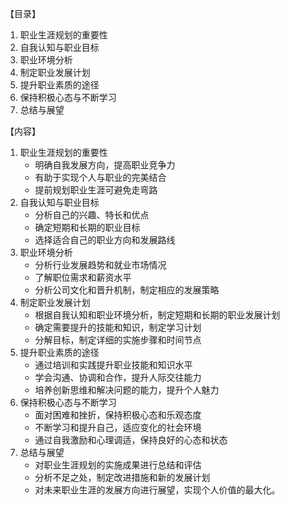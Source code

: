 ﻿【目录】

1. 职业生涯规划的重要性
2. 自我认知与职业目标
3. 职业环境分析
4. 制定职业发展计划
5. 提升职业素质的途径
6. 保持积极心态与不断学习
7. 总结与展望

【内容】

1. 职业生涯规划的重要性
    - 明确自我发展方向，提高职业竞争力
    - 有助于实现个人与职业的完美结合
    - 提前规划职业生涯可避免走弯路
2. 自我认知与职业目标
    - 分析自己的兴趣、特长和优点
    - 确定短期和长期的职业目标
    - 选择适合自己的职业方向和发展路线
3. 职业环境分析
    - 分析行业发展趋势和就业市场情况
    - 了解职位需求和薪资水平
    - 分析公司文化和晋升机制，制定相应的发展策略
4. 制定职业发展计划
    - 根据自我认知和职业环境分析，制定短期和长期的职业发展计划
    - 确定需要提升的技能和知识，制定学习计划
    - 分解目标，制定详细的实施步骤和时间节点
5. 提升职业素质的途径
    - 通过培训和实践提升职业技能和知识水平
    - 学会沟通、协调和合作，提升人际交往能力
    - 培养创新思维和解决问题的能力，提升个人魅力
6. 保持积极心态与不断学习
    - 面对困难和挫折，保持积极心态和乐观态度
    - 不断学习和提升自己，适应变化的社会环境
    - 通过自我激励和心理调适，保持良好的心态和状态
7. 总结与展望
    - 对职业生涯规划的实施成果进行总结和评估
    - 分析不足之处，制定改进措施和新的发展计划
    - 对未来职业生涯的发展方向进行展望，实现个人价值的最大化。